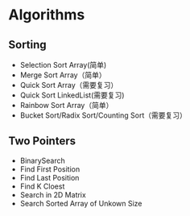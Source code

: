# Algorithms

## Sorting
- Selection Sort Array(简单)
- Merge Sort Array（简单）
- Quick Sort Array（需要复习）
- Quick Sort LinkedList(需要复习)
- Rainbow Sort Array（简单）
- Bucket Sort/Radix Sort/Counting Sort（需要复习）

## Two Pointers

- BinarySearch
- Find First Position
- Find Last Position
- Find K Cloest
- Search in 2D Matrix
- Search Sorted Array of Unkown Size



